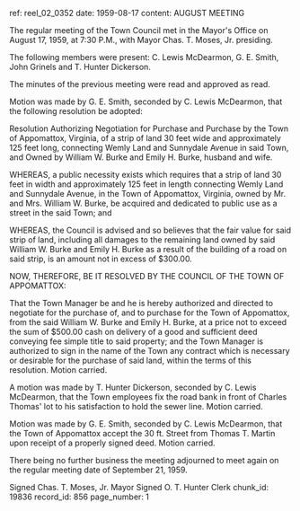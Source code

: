 ref: reel_02_0352
date: 1959-08-17
content: AUGUST MEETING

The regular meeting of the Town Council met in the Mayor's Office on August 17, 1959, at 7:30 P.M., with Mayor Chas. T. Moses, Jr. presiding.

The following members were present: C. Lewis McDearmon, G. E. Smith, John Grinels and T. Hunter Dickerson.

The minutes of the previous meeting were read and approved as read.

Motion was made by G. E. Smith, seconded by C. Lewis McDearmon, that the following resolution be adopted:

Resolution Authorizing Negotiation for Purchase and Purchase by the Town of Appomattox, Virginia, of a strip of land 30 feet wide and approximately 125 feet long, connecting Wemly Land and Sunnydale Avenue in said Town, and Owned by William W. Burke and Emily H. Burke, husband and wife.

WHEREAS, a public necessity exists which requires that a strip of land 30 feet in width and approximately 125 feet in length connecting Wemly Land and Sunnydale Avenue, in the Town of Appomattox, Virginia, owned by Mr. and Mrs. William W. Burke, be acquired and dedicated to public use as a street in the said Town; and

WHEREAS, the Council is advised and so believes that the fair value for said strip of land, including all damages to the remaining land owned by said William W. Burke and Emily H. Burke as a result of the building of a road on said strip, is an amount not in excess of $300.00.

NOW, THEREFORE, BE IT RESOLVED BY THE COUNCIL OF THE TOWN OF APPOMATTOX:

That the Town Manager be and he is hereby authorized and directed to negotiate for the purchase of, and to purchase for the Town of Appomattox, from the said William W. Burke and Emily H. Burke, at a price not to exceed the sum of $500.00 cash on delivery of a good and sufficient deed conveying fee simple title to said property; and the Town Manager is authorized to sign in the name of the Town any contract which is necessary or desirable for the purchase of said land, within the terms of this resolution. Motion carried.

A motion was made by T. Hunter Dickerson, seconded by C. Lewis McDearmon, that the Town employees fix the road bank in front of Charles Thomas' lot to his satisfaction to hold the sewer line. Motion carried.

Motion was made by G. E. Smith, seconded by C. Lewis McDearmon, that the Town of Appomattox accept the 30 ft. Street from Thomas T. Martin upon receipt of a properly signed deed. Motion carried.

There being no further business the meeting adjourned to meet again on the regular meeting date of September 21, 1959.

Signed Chas. T. Moses, Jr. Mayor
Signed O. T. Hunter Clerk
chunk_id: 19836
record_id: 856
page_number: 1

